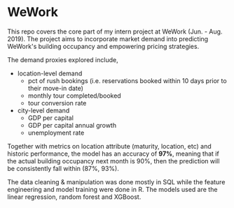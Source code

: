 # WeWork
This repo covers the core part of my intern project at WeWork (Jun. - Aug. 2019). The project aims to incorporate market demand into predicting WeWork's building occupancy and empowering pricing strategies. 

The demand proxies explored include,
*   location-level demand
       * pct of rush bookings (i.e. reservations booked within 10 days prior to their move-in date)
       * monthly tour completed/booked
       * tour conversion rate
*   city-level demand
       * GDP per capital
       * GDP per capital annual growth
       * unemployment rate

Together with metrics on location attribute (maturity, location, etc) and historic performance, the model has an accuracy of **97%**, meaning that if the actual building occupancy next month is 90%, then the prediction will be consistently fall within (87%, 93%).

The data cleaning & manipulation was done mostly in SQL while the feature engineering and model training were done in R. The models used are the linear regression, random forest and XGBoost.
